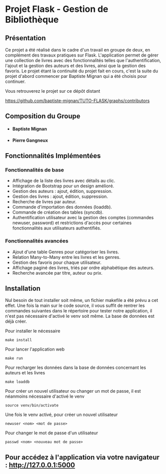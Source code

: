 # Projet Flask - Gestion de Bibliothèque
 ## Présentation

Ce projet a été réalisé dans le cadre d'un travail en groupe de deux, en complément des travaux pratiques sur Flask. L'application permet de gérer une collection de livres avec des fonctionnalités telles que l'authentification, l'ajout et la gestion des auteurs et des livres, ainsi que la gestion des favoris. Le projet étant la continuité du projet fait en cours, c'est la suite du projet d'abord commencer par Baptiste Mignan qui a été choisis pour continuer.

Vous retrouverez le projet sur ce dépôt distant

https://github.com/baptiste-mignan/TUTO-FLASK/graphs/contributors

 ## Composition du Groupe

- #### Baptiste Mignan
- #### Pierre Gangneux

 ## Fonctionnalités Implémentées
 ### Fonctionnalités de base

- Affichage de la liste des livres avec détails au clic.
- Intégration de Bootstrap pour un design amélioré.
- Gestion des auteurs : ajout, édition, suppression.
- Gestion des livres : ajout, édition, suppression.
- Recherche de livres par auteur.
- Commande d'importation des données (loaddb).
- Commande de création des tables (syncdb).
- Authentification utilisateur avec la gestion des comptes (commandes newuser, password) et restrictions d'accès pour certaines fonctionnalités aux utilisateurs authentifiés.

 ### Fonctionnalités avancées

- Ajout d'une table Genres pour catégoriser les livres.
- Relation Many-to-Many entre les livres et les genres.
- Gestion des favoris pour chaque utilisateur.
- Affichage paginé des livres, triés par ordre alphabétique des auteurs.
- Recherche avancée par titre, auteur ou prix.

 ## Installation

Nul besoin de tout installer soit même, un fichier makefile a été prévu a cet effet. Une fois la main sur le code source, il vous suffit de rentrer les commandes suivantes dans le répertoire pour tester notre application, il n'est pas nécessaire d'activé le venv soit même. La base de données est déjà créer.

Pour installer le nécessaire

    make install

Pour lancer l'application web

    make run

Pour recharger les données dans la base de données concernant les auteurs et les livres

    make loaddb

Pour créer un nouvel utilisateur ou changer un mot de passe, il est néanmoins nécessaire d'activé le venv

    source venv/bin/activate

Une fois le venv activé, pour créer un nouvel utilisateur

    newuser <nom> <mot de passe>

Pour changer le mot de passe d'un utilisateur

    passwd <nom> <nouveau mot de passe>

 ## Pour accédez à l'application via votre navigateur : http://127.0.0.1:5000
